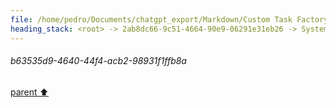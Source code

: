 ```yaml
---
file: /home/pedro/Documents/chatgpt_export/Markdown/Custom Task Factory Override.md
heading_stack: <root> -> 2ab8dc66-9c51-4664-90e9-06291e31eb26 -> System -> b8afa332-1ea4-489a-809b-ea613254549b -> System -> aaa2f793-43f9-4f7d-b610-c0383df035ef -> User -> e51f6927-b9b1-45af-902f-ed18fb8f792f -> Assistant -> c0e1b261-c980-4a5f-b391-32529049bb4a -> Tool -> de2b3bf3-2dc0-4443-b496-b9989d9a7faa -> Assistant -> b7a1266d-90be-4300-ae02-79a0ca6ecfc3 -> Assistant -> 2e81c05c-a23c-4caf-a129-1e2533c68919 -> Tool -> 29673e15-8598-4546-a8b2-91dcc341abd3 -> Assistant -> aaa2dc8b-2afe-467b-9cb0-fef2e64c7057 -> User -> dc4a074b-2ef5-4fa3-bb90-2094af9666eb -> Assistant -> aaa269ee-9a58-44cb-980c-0c8b9ba11898 -> User -> 7785f4ab-a474-4361-9f01-95802d62b670 -> Assistant -> dfe64904-ae71-4b3c-be04-5854a684db3d -> Tool -> 9bf71f8d-8286-44f2-85e6-c09ea74adfc6 -> Assistant -> aaa219bf-0936-4f00-a962-6ef705160daf -> User -> 34efb5e6-8394-43e3-82a8-a5a82381e4d2 -> Assistant -> 60dddb70-837f-42a1-ba6e-e63f6141d185 -> Assistant -> aaa27460-184a-47e3-99f9-265884a48fb7 -> User -> c3d95b1a-3936-482a-82d0-034320c1d78a -> Assistant -> ccb1d924-5e80-4069-916d-d1136f8e58de -> Tool -> 6d156745-b263-47ed-9809-2e2147909933 -> Assistant -> aaa259c1-d2d8-4605-a976-a3ba28d47772 -> User -> f7791046-a63a-47f5-8cb2-fa18b8a72ab8 -> Assistant -> 69a2eeec-e3c7-4666-bc53-f8338f80a2bd -> Tool -> ded3e8c2-7045-4b54-ab70-754aff927d7c -> Assistant -> aaa2a0c9-fe29-4872-8cf3-3c2ef2f1f5ad -> User -> df3e4238-c6d3-4410-a49e-939fc8592c3d -> Assistant -> aaa2c059-de37-4e59-a75a-61cb1a07a38e -> User -> 469a8fb2-e7e3-4725-8102-b3c44c9aa145 -> Assistant -> b1a6c297-2055-4305-9445-5a992e1b92ef -> Assistant -> 552647be-cac6-4c23-9770-28ceedd74c83 -> Tool -> 3162a131-ffba-486e-aea5-02577a0dd079 -> Assistant -> aaa20173-dec2-4762-bf2f-74effbfd278e -> User -> ecc418a0-d805-475c-a697-88ff7f9222d4 -> Assistant -> 263c12af-b501-4357-b824-a2ae56be2d50 -> Tool -> 8d04e4ae-1fd0-4f44-8d29-339beb31bf4e -> Assistant -> aaa28efa-9b26-4bb4-9709-8c81455522c1 -> User -> b896fac8-ba75-42db-aeb0-83f8c07e993f -> Assistant -> 0d6441fa-564a-487c-a827-43f119897b5e -> Assistant -> 2bd5b431-8049-4c83-b5a2-ff4f57793794 -> Tool -> 5ed50cb1-9380-4319-9831-239c7f69c2cb -> Assistant -> aaa2df5f-a385-4016-9b2e-994f0f288676 -> User -> d1a60220-1126-4b73-86e6-c6cff386f4ad -> Assistant -> a76cd8fc-5884-4b32-b7e5-553bb6970b7c -> Assistant -> 262869e5-302e-43e5-a7cf-ce3ee7872d50 -> Tool -> 49f1cbc5-3d8b-470a-9b40-af1a38a58b94 -> Assistant -> aaa2c561-6ef0-4b6b-b684-b8bdd6c120ad -> User -> 64182d00-1812-40d2-a844-a62a375c3111 -> Assistant -> Objective -> Desired Features -> Challenges -> Possible Approaches -> aaa217cf-c3f9-4e63-86ae-281455b9c484 -> User -> a7f2582a-6998-4d74-9cd8-302dc23dc7a6 -> Assistant -> aaa23a80-c279-45c3-97a5-ad7ff0c413dd -> User -> e355d4a5-d4f7-4266-8086-ee91ad97bd19 -> Assistant -> c5f30c0a-30e4-4d6e-bdf4-a6860650a7b9 -> Tool -> 2167abc6-c1ba-4032-954c-f6b4244c51fb -> Assistant -> aaa28fad-eddd-465d-883b-0193b0e9f2f2 -> User -> ece7802a-3bdb-4f2d-89ad-4c326adcfc98 -> Assistant -> dfa785b3-5f09-44f5-863d-5a83fbd8647e -> Tool -> ae542501-4e95-4537-842a-b4649e94fd5b -> Assistant -> aaa2637d-a83c-4af1-962f-1f6655f5ebc9 -> User -> 6b68743c-3c57-4809-9516-8bc5a59cd315 -> Assistant -> dedca6d5-9880-4212-9d3d-8229c40eb3a2 -> Assistant -> 6c1d191d-36b1-4bef-b8ed-8ff304c67567 -> Tool -> 6999d258-73a2-4f40-b95e-dc17d93c924d -> Assistant -> 46eb6809-647a-40b0-8c5a-a3f9ea017e14 -> Assistant -> 005430b2-10f9-4da2-85dc-c4b2ce650a62 -> Tool -> 219bd1ca-5f9c-4d53-98a7-f427c5658e6b -> Assistant -> aaa2e14f-252c-42b3-83e4-6d02ee033162 -> User -> 87a3fbd7-f112-449f-a236-ab4152fd9667 -> Assistant -> 2849b3ea-8919-4083-8cdd-f762dece3c27 -> Assistant -> e6b0c3a8-fa61-4438-83bc-b7476b67060a -> Tool -> 6c8f8f46-e3ed-460a-a500-b60d45a39919 -> Assistant -> aaa27491-14cf-4aac-811b-bc4a137a9d98 -> User -> e03791ed-c708-4320-9d96-38d39ae63c00 -> Assistant -> Tasks vs. Futures in Python's asyncio -> Tasks -> Futures -> Relationship -> aaa20ad3-f09e-4126-82df-dedd9fa21ed9 -> User -> a85c26d3-d229-462f-a36b-9833d9fc89e4 -> Assistant -> Data Available at Future Creation -> Example Attributes to Capture -> aaa25c4c-750b-4d58-87cf-c548aaad9c11 -> User -> b5e5f72d-cd86-4f1b-9d79-6dd23dc4a377 -> Assistant -> Types of Edges for Control Flow -> State Data to Keep Track of -> aaa273eb-74e5-4fcc-836f-7c8a49baab83 -> User -> 1983126d-76bc-47cc-8bb6-782766bd0cff -> Assistant -> adee4b84-737f-4208-81d9-8ebd26d772d8 -> Tool -> d78a7584-b2c4-4b16-84fd-a0b10c671539 -> Assistant -> aaa2c6bc-2e2d-41b9-9b37-a7cf9bf27e40 -> User -> 795dd490-4bf2-4246-87da-164bcebf8d65 -> Assistant -> a1671f4b-feb3-4fc5-86f2-c36dc861d7e4 -> Tool -> 711a5a1f-7a78-4685-abb0-2601777a382f -> Assistant -> aaa20ca7-0db8-40e1-b4fb-f96659ce61aa -> User -> fed77989-764d-4e95-ac69-d10dd7828bdd -> Assistant -> 6359aa44-4370-4b49-a5c0-995d7aeb6d5f -> Tool -> 969583be-3fbd-44f5-ab83-89704ec64218 -> Assistant -> b778ee93-94ce-4036-8010-07ecabd80863 -> Assistant -> c73dbf54-9df0-4514-84b7-b309b90c3832 -> Tool -> b6670b3f-a30b-43b3-88ee-1304dd93f04a -> Assistant -> aaa21665-fc67-4493-a958-d217f7b11c70 -> User -> 412fb7b1-91b6-4835-be4d-29bdc96f5b20 -> Assistant -> f41cee18-3e93-45dc-beb3-373658d3e454 -> Tool -> 8d1cb3f3-519d-4b12-b7d2-0b6931c4245f -> Assistant -> aaa2a492-5b97-4551-be89-f04b4a7c529e -> User -> 6d1d00eb-7e3d-4554-b501-dcc2de081bba -> Assistant -> d7b20483-2920-44c9-94ca-9e060a0fa14d -> Tool -> 6484f0a5-a527-4961-b4d0-a57bdab7fd2d -> Assistant -> 6677aa7a-c964-4a83-8ef5-430cfe77bc3f -> Tool -> 9691ee09-bfbe-473c-b59e-dcba37a4f951 -> Assistant -> aaa2c147-8570-4276-9b91-f7c3b40d496f -> User -> 7098891c-5926-4092-af07-d92bb11daf3b -> Assistant -> d5ac677f-d3ac-4b49-aef7-7d8a80cc46b1 -> Tool -> 3439cb01-05e0-4681-924f-f2a8d7cd3584 -> Assistant -> 8d7ba5ac-d2bf-4219-9f0b-380a79551f64 -> Tool -> 4029d5a6-cc82-4c15-9133-a93d99cdae8f -> Assistant -> aaa28abf-789c-4bf1-95c4-bae85baa6a89 -> User -> e943a161-0735-4461-9580-e1350544f3be -> Assistant -> 7849f93c-df72-4bbc-8743-e8944db5454b -> Tool -> 28f9918f-7d74-44ef-8779-2c50fe667dde -> Assistant -> 26a20c0e-a01d-4bf2-a9d2-2d52e87ea151 -> Tool -> 9110eaab-a515-4a4c-bc9b-425fef856e92 -> Assistant -> aaa21961-de9a-4066-987c-9873375b3713 -> User -> 001d5531-ee10-40bc-895a-bdc184e4b2bd -> Assistant -> 50f6627a-c0ce-47b6-bf15-f1a8aaf841d6 -> Tool -> 832dea60-4db6-4e91-8835-f1e38eb45015 -> Assistant -> aaa2260f-1874-41f8-8a51-a831e169a03f -> User -> 76bb668f-6174-404b-bc1f-301a2cd9b9d0 -> Assistant -> 0d45f7ae-3469-413a-831f-8e6a8806b4d4 -> Tool -> 06b425c2-187f-45b4-88e4-d58e1fd27f25 -> Assistant -> 7fc07b93-34a7-42c7-866b-654393736168 -> Tool -> 1731d4c0-1f9a-4893-a042-fbc04263189e -> Assistant -> ef53cb69-fb36-48bb-b753-73e3b21477b4 -> Assistant -> 00116988-797c-44eb-8476-fe8ea88f8410 -> Tool -> f040cfaa-0ea0-4c41-b63c-0ec1bef94e68 -> Assistant -> aaa24b94-d111-4d9e-b40e-c22fd6fef952 -> User -> bf2e349f-b928-4d0b-b310-4cb46a2c4d74 -> Assistant -> 43a46b4a-ce31-47e9-9dc5-9854611be02a -> Tool -> 18935b10-7650-4da3-bde6-fb810c7d14b6 -> Assistant -> aaa2e688-0a57-4c26-9f9f-3c61f39ceee7 -> User -> convert back to networkx Graph with attributes on edges and -> default attributes as dictionary data -> 19a37358-9028-4de5-8846-173c2c908305 -> Assistant -> 182755c6-2b0c-49e6-8538-4c7fe9220a5a -> Tool -> c7e9b479-eac3-4af1-906f-e934e8ce26de -> Assistant -> aaa2de87-3dec-44e5-b12b-63836d153ef8 -> User -> 9b81e3cd-f963-4af3-bebe-cf99ea8af7f5 -> Assistant -> e45ea59d-1e74-42a0-a098-6e69b44a377c -> Tool -> 207ba23f-a710-480a-afcf-d4bb31996c5c -> Assistant -> 855e06df-56c4-4ecf-b450-56348cee929b -> Tool -> d5e74f69-068c-454b-b944-634d4c267ac0 -> Assistant -> aaa2d3ed-064f-49e6-bf06-418c83f8c304 -> User -> 108dc30c-623b-49ae-a13a-4840301a3062 -> Assistant -> 7c681d69-35f0-4247-b832-3e68b22ec70f -> Tool -> 395362d9-e221-4263-ad5c-a93de47e5464 -> Assistant -> aaa29f79-5c90-4316-83f6-a7e86d917922 -> User -> e569e032-f9bf-4c60-a645-9ed6adcbeec7 -> Assistant -> eb1229b8-eae9-4b57-9b33-d69de5c955ba -> Tool -> 2f4acad7-6468-45f9-844c-f27ba4a0a6d3 -> Assistant -> 2d57baa8-e869-4c36-beac-12afe2b2aef0 -> Tool -> e652cadd-a79c-4fe9-b737-940b79858295 -> Assistant -> ccbe45bd-ff34-4f5d-8940-6ad3306d573d -> Assistant -> 19523b8e-6455-40af-a9c7-ff67dd676f2b -> Tool -> d47e9445-3402-4916-a051-590e5b5f056f -> Assistant -> aaa2cee0-ded8-42fa-9416-7fcc7d60d31b -> User -> ba585d4a-491a-4454-9a74-90049ac876f8 -> Assistant -> 9aea0e4d-213a-4cb6-979b-35a11f2a18a8 -> Tool -> 224824fa-4ad4-4164-a8b3-11bdbaea3d38 -> Assistant -> aaa2e564-298b-46e8-a704-55b3b356f430 -> User -> 3626ecf0-e5e5-4c7c-9526-3afefa7a3374 -> Assistant -> 5c8b44ae-1223-4a6b-8c4b-8bab2bca3370 -> Tool -> 3edadeec-f466-464a-80b4-6b4b80cb279f -> Assistant -> a9ba9123-4a58-4a9a-b085-b473c71db0db -> Tool -> e9a4bfe2-3e02-4051-a0e5-452d4b2e92e1 -> Assistant -> dc52061f-c77c-4c41-94e2-878f73a857a1 -> Assistant -> 00d7fe2a-64b5-415e-b28d-2ecf6d110bfd -> Tool -> bb64d97c-9d17-4dc2-b769-555af4f8d31b -> Assistant -> 105bcc99-4e06-4404-80cd-518cd131fc66 -> Assistant -> e9597db3-3cb9-44e9-adfb-29e7997d12f7 -> Tool -> c240a2af-3267-4ebb-9c66-23650a0bdb2d -> Assistant -> aaa215f4-119b-402b-bfbd-cd96cabf4add -> User -> 3a45d0d1-5a4d-4501-8417-1a0a5bbd2215 -> Assistant -> b2a7532b-a6a6-46f9-bec3-4c075dc6b1e5 -> Tool -> 8532ee22-debf-4804-896b-1b05ac9c56f7 -> Assistant -> 077ea460-1cfb-4b6c-b47f-e80a2a1e7d0e -> Tool -> b8a8a4d6-32e9-462e-855d-2771c0f66f63 -> Assistant -> aaa2d0a3-c890-4235-a265-e331f2027b7e -> User -> 76dfdb9b-d86b-4dcc-95b7-bb9eba68f636 -> Assistant -> b63535d9-4640-44f4-acb2-98931f1ffb8a
---
```

###### b63535d9-4640-44f4-acb2-98931f1ffb8a
[parent ⬆️](#76dfdb9b-d86b-4dcc-95b7-bb9eba68f636)
